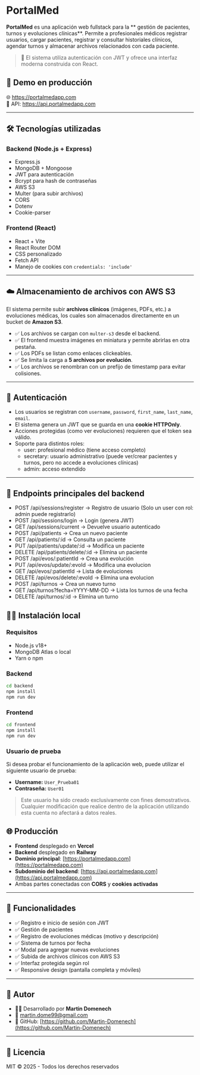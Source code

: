 #  PortalMed

**PortalMed** es una aplicación web fullstack para la ** gestión de pacientes, turnos y evoluciones clínicas**. Permite a profesionales médicos registrar usuarios, cargar pacientes, registrar y consultar historiales clínicos, agendar turnos y almacenar archivos relacionados con cada paciente.

> 🔐 El sistema utiliza autenticación con JWT y ofrece una interfaz moderna construida con React.

## 🚀 Demo en producción

🌐 https://portalmedapp.com  
📡 API: https://api.portalmedapp.com

---

## 🛠️ Tecnologías utilizadas

### Backend (Node.js + Express)

- Express.js
- MongoDB + Mongoose
- JWT para autenticación
- Bcrypt para hash de contraseñas
- AWS S3 
- Multer (para subir archivos)
- CORS
- Dotenv
- Cookie-parser

### Frontend (React)

- React + Vite
- React Router DOM
- CSS personalizado
- Fetch API
- Manejo de cookies con `credentials: 'include'`

---

## ☁️ Almacenamiento de archivos con AWS S3

El sistema permite subir **archivos clínicos** (imágenes, PDFs, etc.) a evoluciones médicas, los cuales son almacenados directamente en un bucket de **Amazon S3**.

- ✅ Los archivos se cargan con `multer-s3` desde el backend.
- ✅ El frontend muestra imágenes en miniatura y permite abrirlas en otra pestaña.
- ✅ Los PDFs se listan como enlaces clickeables.
- ✅ Se limita la carga a **5 archivos por evolución**.
- ✅ Los archivos se renombran con un prefijo de timestamp para evitar colisiones.

---

## 🔐 Autenticación

- Los usuarios se registran con `username`, `password`, `first_name`, `last_name`, `email`.
- El sistema genera un JWT que se guarda en una **cookie HTTPOnly**.
- Acciones protegidas (como ver evoluciones) requieren que el token sea válido.
- Soporte para distintos roles:
  - user: profesional médico (tiene acceso completo)
  - secretary: usuario administrativo (puede ver/crear pacientes y turnos, pero no accede a evoluciones clínicas)
  - admin: acceso extendido


---

## 🧪 Endpoints principales del backend

- POST /api/sessions/register → Registro de usuario (Solo un user con rol: admin puede registrarlo)
- POST /api/sessions/login → Login (genera JWT)
- GET /api/sessions/current → Devuelve usuario autenticado
- POST /api/patients → Crea un nuevo paciente
- GET /api/patients/:id → Consulta un paciente
- PUT /api/patients/update/:id → Modifica un paciente
- DELETE /api/patients/delete/:id → Elimina un paciente
- POST /api/evos/:patientId → Crea una evolución
- PUT /api/evos/update/:evoId → Modifica una evolucion
- GET /api/evos/:patientId → Lista de evoluciones
- DELETE /api/evos/delete/:evoId → Elimina una evolucion
- POST /api/turnos → Crea un nuevo turno
- GET /api/turnos?fecha=YYYY-MM-DD → Lista los turnos de una fecha
- DELETE /api/turnos/:id → Elimina un turno



## 🧑‍💻 Instalación local

### Requisitos

- Node.js v18+
- MongoDB Atlas o local
- Yarn o npm

### Backend

```bash
cd backend
npm install
npm run dev
```

### Frontend

```bash
cd frontend
npm install
npm run dev
```

###  Usuario de prueba

Si desea probar el funcionamiento de la aplicación web, puede utilizar el siguiente usuario de prueba:

- **Username:** `User_Prueba01`  
- **Contraseña:** `User01`

> Este usuario ha sido creado exclusivamente con fines demostrativos. Cualquier modificación que realice dentro de la aplicación utilizando esta cuenta no afectará a datos reales.

## 🌐 Producción

- **Frontend** desplegado en **Vercel**
- **Backend** desplegado en **Railway**
- **Dominio principal**: [https://portalmedapp.com](https://portalmedapp.com)
- **Subdominio del backend**: [https://api.portalmedapp.com](https://api.portalmedapp.com)
- Ambas partes conectadas con **CORS** y **cookies activadas**

---

## 📸 Funcionalidades

- ✅ Registro e inicio de sesión con JWT  
- ✅ Gestión de pacientes  
- ✅ Registro de evoluciones médicas (motivo y descripción)  
- ✅ Sistema de turnos por fecha  
- ✅ Modal para agregar nuevas evoluciones  
- ✅ Subida de archivos clínicos con AWS S3  
- ✅ Interfaz protegida según rol  
- ✅ Responsive design (pantalla completa y móviles)  

---

## 👤 Autor

- 👨‍💻 Desarrollado por **Martin Domenech**
- 📧 martin.dome99@gmail.com
- 🐙 GitHub: [https://github.com/Martin-Domenech](https://github.com/Martin-Domenech)

---

## 📝 Licencia

MIT © 2025 - Todos los derechos reservados